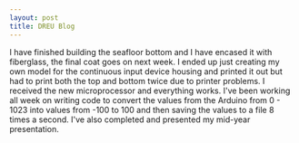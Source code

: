 ```yaml
---
layout: post
title: DREU Blog
---
```


I have finished building the seafloor bottom and I have encased it with fiberglass, the final coat goes on next week. I ended up just creating my own model for the continuous input device housing and printed it out but had to print both the top and bottom twice due to printer problems. I received the new microprocessor and everything works. I've been working all week on writing code to convert the values from the Arduino from 0 - 1023 into values from -100 to 100 and then saving the values to a file 8 times a second. I've also completed and presented my mid-year presentation.
